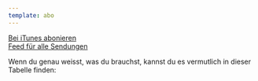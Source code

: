 ```yaml
---
template: abo
---
```

[Bei iTunes abonieren](#derp)  
[Feed für alle Sendungen](#derp)  

Wenn du genau weisst, was du brauchst, kannst du es vermutlich in dieser Tabelle finden:


